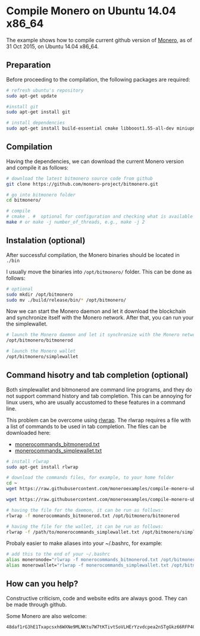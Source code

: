 # Compile Monero on Ubuntu 14.04 x86_64
The example shows how to compile current github version of [Monero](https://getmonero.org/), as of 31 Oct 2015,
on Ubuntu 14.04 x86_64.

## Preparation
Before proceeding to the compilation, the following packages are required:

 ```bash
# refresh ubuntu's repository
sudo apt-get update

#install git
sudo apt-get install git

# install dependencies
sudo apt-get install build-essential cmake libboost1.55-all-dev miniupnpc libunbound-dev graphviz doxygen libdb5.1++-dev
 ```

## Compilation
Having the dependencies, we can download the current Monero version and compile it as follows:

```bash
# download the latest bitmonero source code from github
git clone https://github.com/monero-project/bitmonero.git

# go into bitmonero folder
cd bitmonero/

# compile
# cmake . #  optional for configuration and checking what is available or missing
make # or make -j number_of_threads, e.g., make -j 2
```
## Instalation (optional)
After successful compilation, the Monero binaries should be located in `./bin`

I usually move the binaries into `/opt/bitmonero/` folder. This can be done
as follows:

```bash
# optional
sudo mkdir /opt/bitmonero
sudo mv ./build/release/bin/* /opt/bitmonero/
```

Now we can start the Monero daemon and let it
download the blockchain and synchronize itself with the Monero network. After that, you can run your the simplewallet.

```bash
# launch the Monero daemon and let it synchronize with the Monero network
/opt/bitmonero/bitmonerod

# launch the Monero wallet
/opt/bitmonero/simplewallet
```

## Command hisotry and tab completion (optional)
Both simplewallet and bitmonerod are command line programs, and they do
not support command history and tab completion. This can be annoying for
linux users, who are usually accustomed to these features in a command line.

This problem can be overcome using [rlwrap](https://github.com/hanslub42/rlwrap).
The rlwrap requires a file with a list of commands to be used in tab
completion. The files can be downloaded here:

 - [monerocommands_bitmonerod.txt](https://github.com/moneroexamples/compile-monero-ubuntu/blob/master/monerocommands_bitmonerod.txt)
 - [monerocommands_simplewallet.txt](https://github.com/moneroexamples/compile-monero-ubuntu/blob/master/monerocommands_simplewallet.txt)


```bash
# install rlwrap
sudo apt-get install rlwrap

# download the commands files, for example, to your home folder
cd ~
wget https://raw.githubusercontent.com/moneroexamples/compile-monero-ubuntu/master/monerocommands_bitmonerod.txt

wget https://raw.githubusercontent.com/moneroexamples/compile-monero-ubuntu/master/monerocommands_simplewallet.txt

# having the file for the daemon, it can be run as follows:
rlwrap -f monerocommands_bitmonerod.txt /opt/bitmonero/bitmonerod

# having the file for the wallet, it can be run as follows:
rlwrap -f /path/to/monerocommands_simplewallet.txt /opt/bitmonero/simplewallet

```

Probaly easier to make aliases into your ~/.bashrc, for example:

```bash
# add this to the end of your ~/.bashrc
alias moneronode="rlwrap -f monerocommands_bitmonerod.txt /opt/bitmonero/bitmonerod"
alias monerowallet="rlwrap -f monerocommands_simplewallet.txt /opt/bitmonero/simplewallet"
```

## How can you help?

Constructive criticism, code and website edits are always good. They can be made through github.

Some Monero are also welcome:
```
48daf1rG3hE1Txapcsxh6WXNe9MLNKtu7W7tKTivtSoVLHErYzvdcpea2nSTgGkz66RFP4GKVAsTV14v6G3oddBTHfxP6tU
```
